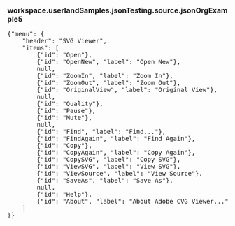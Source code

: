 ### workspace.userlandSamples.jsonTesting.source.jsonOrgExample5
<pre>{"menu": {    "header": "SVG Viewer",    "items": [        {"id": "Open"},        {"id": "OpenNew", "label": "Open New"},        null,        {"id": "ZoomIn", "label": "Zoom In"},        {"id": "ZoomOut", "label": "Zoom Out"},        {"id": "OriginalView", "label": "Original View"},        null,        {"id": "Quality"},        {"id": "Pause"},        {"id": "Mute"},        null,        {"id": "Find", "label": "Find..."},        {"id": "FindAgain", "label": "Find Again"},        {"id": "Copy"},        {"id": "CopyAgain", "label": "Copy Again"},        {"id": "CopySVG", "label": "Copy SVG"},        {"id": "ViewSVG", "label": "View SVG"},        {"id": "ViewSource", "label": "View Source"},        {"id": "SaveAs", "label": "Save As"},        null,        {"id": "Help"},        {"id": "About", "label": "About Adobe CVG Viewer..."}    ]}}
</pre>